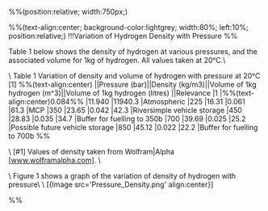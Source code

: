 %%(position:relative; width:750px;)

%%(text-align:center; background-color:lightgrey; width:80%; left:10%; position:relative;)
!!!Variation of Hydrogen Density with Pressure
%%

Table 1 below shows the density of hydrogen at various pressures, and the associated volume for 1kg of hydrogen. All values taken at 20ᵒC.\\
 
 \\
 Table 1 Variation of density and volume of hydrogen with pressure at 20ᵒC [1]
%%(text-align:center)
||Pressure (bar)||Density (kg/m3)||Volume of 1kg hydrogen (m^3)||Volume of 1kg hydrogen (litres) ||Relevance 
|1	|%%(text-align:center)0.084%%	|11.940	|11940.3	|Atmospheric
|225	|16.31	|0.061	|61.3	|MCP
|350	|23.65	|0.042	|42.3	|Riversimple vehicle storage
|450	|28.83	|0.035	|34.7	|Buffer for fuelling to 350b
|700	|39.69	|0.025	|25.2	|Possible future vehicle storage
|850	|45.12	|0.022	|22.2	|Buffer for fuelling to 700b
%%

 \\
[#1]	Values of density taken from Wolfram|Alpha [www.wolframalpha.com].
\\
 
 \\
Figure 1 shows a graph of the variation of density of hydrogen with pressure\\
\\
[{Image src='Pressure_Density.png' align:center}]

%%
